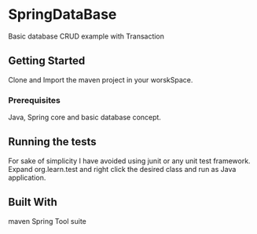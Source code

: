 # SpringDataBase

Basic database CRUD example with Transaction

## Getting Started

Clone and Import the maven project in your worskSpace.

### Prerequisites

Java, Spring core and basic database concept.

## Running the tests

For sake of simplicity I have avoided using junit or any unit test framework. 
Expand org.learn.test and right click the desired class and run as Java application.  


## Built With

maven
Spring Tool suite

